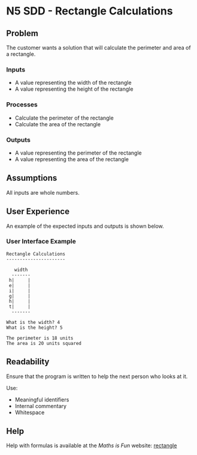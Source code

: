 # N5 SDD - Rectangle Calculations

## Problem

The customer wants a solution that will calculate the perimeter and area of a rectangle.


### Inputs

* A value representing the width of the rectangle
* A value representing the height of the rectangle


### Processes

* Calculate the perimeter of the rectangle
* Calculate the area of the rectangle


### Outputs

* A value representing the perimeter of the rectangle
* A value representing the area of the rectangle


## Assumptions

All inputs are whole numbers.


## User Experience

An example of the expected inputs and outputs is shown below.


### User Interface Example

```
Rectangle Calculations
----------------------

   width
  -------
 h|     |
 e|     |
 i|     |
 g|     |
 h|     |
 t|     |
  -------

What is the width? 4
What is the height? 5

The perimeter is 18 units
The area is 20 units squared
```


## Readability

Ensure that the program is written to help the next person who looks at it.

Use:

* Meaningful identifiers
* Internal commentary
* Whitespace


## Help

Help with formulas is available at the _Maths is Fun_ website: [rectangle](https://www.mathsisfun.com/geometry/rectangle.html)
